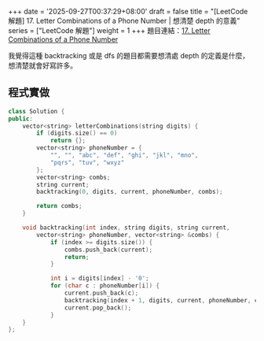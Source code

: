 +++
date = '2025-09-27T00:37:29+08:00'
draft = false
title = "[LeetCode 解題] 17. Letter Combinations of a Phone Number | 想清楚 depth 的意義"
series = ["LeetCode 解題"]
weight = 1
+++
題目連結：[17. Letter Combinations of a Phone Number](https://leetcode.com/problems/letter-combinations-of-a-phone-number)

我覺得這種 backtracking 或是 dfs 的題目都需要想清處 depth 的定義是什麼，想清楚就會好寫許多。
## 程式實做
```c++
class Solution {
public:
    vector<string> letterCombinations(string digits) {
        if (digits.size() == 0)
            return {};
        vector<string> phoneNumber = {
            "", "", "abc", "def", "ghi", "jkl", "mno",
            "pqrs", "tuv", "wxyz"
        };
        vector<string> combs;
        string current;
        backtracking(0, digits, current, phoneNumber, combs);

        return combs;
    }

    void backtracking(int index, string digits, string current, 
        vector<string> phoneNumber, vector<string> &combs) {
            if (index >= digits.size()) {
                combs.push_back(current);
                return;
            }

            int i = digits[index] - '0';
            for (char c : phoneNumber[i]) {
                current.push_back(c);
                backtracking(index + 1, digits, current, phoneNumber, combs);
                current.pop_back();
            }
    }
};
```
